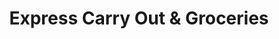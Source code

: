 ---
title: "Express Carry Out & Groceries"
url: /baltimore/express-carry-out-and-groceries/
shop: convenience
---